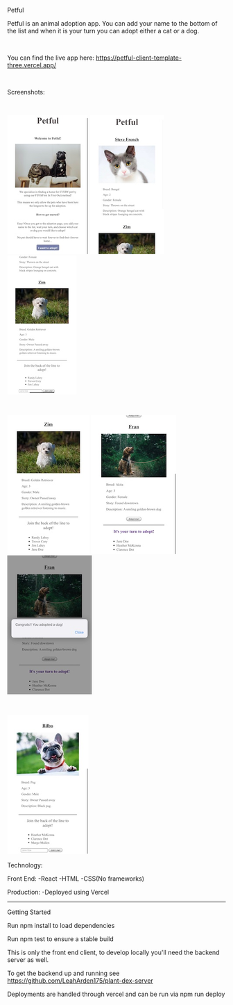 Petful

Petful is an animal adoption app. You can add your name to the bottom of the list and when it is your turn you can adopt either a cat or a dog. 

<br/>

You can find the live app here: https://petful-client-template-three.vercel.app/

<br/>

Screenshots:

<br/>

![picture](screenshots/landingpage.jpeg)
![picture](screenshots/adoption1.jpeg)
![picture](screenshots/adoption2.jpeg)

<br/>

![picture](screenshots/inline.jpeg)
![picture](screenshots/timetoadopt.jpeg)
![picture](screenshots/adoptmessage.jpeg)

<br/>

![picture](screenshots/afteradoption.jpeg)

Technology:

Front End:
    -React
    -HTML
    -CSS(No frameworks)

Production:
    -Deployed using Vercel    

-------------------------

Getting Started

Run npm install to load dependencies

Run npm test to ensure a stable build

This is only the front end client, to develop locally you'll need the backend server as well.

To get the backend up and running see https://github.com/LeahArden175/plant-dex-server

Deployments are handled through vercel and can be run via npm run deploy